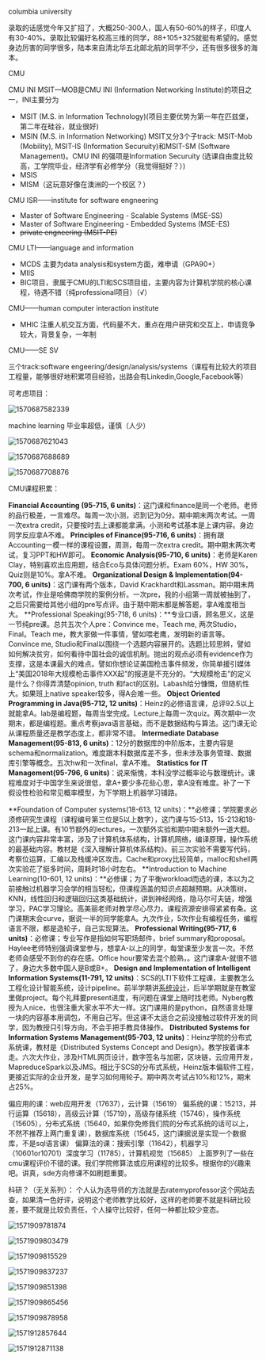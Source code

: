 columbia university

录取的话感觉今年又扩招了，大概250-300人，国人有50-60%的样子，印度人有30-40%。录取比较偏好名校高三维的同学，88+105+325就挺有希望的。感觉身边厉害的同学很多，陆本来自清北华五北邮北航的同学不少，还有很多很多的海本。

CMU

CMU INI MSIT—MOB是CMU INI (Information Networking Institute)的项目之一，INI主要分为

- MSIT (M.S. in Information Technology)(项目主要优势为第一年在匹兹堡，第二年在硅谷，就业很好)
- MSIN (M.S. in Information Networking) MSIT又分3个子track: MSIT-Mob (Mobility), MSIT-IS (Information Securuity)和MSIT-SM (Software Management)。CMU INI 的强项是Information Securuity  (选课自由度比较高，工学院毕业，经济学有必修学分（我觉得挺好？）)
- MSIS
- MISM（这玩意好像在澳洲的一个校区？）

CMU ISR——institute for software engneering 

- Master of Software Engineering - Scalable Systems (MSE-SS)
- Master of Software Engineering - Embedded Systems (MSE-ES)
- ~~private engneering (MSIT-PE)~~

CMU LTI——language and information

- MCDS 主要为data analysis和system方面，难申请（GPA90+）
- MIIS
- BIC项目，隶属于CMU的LTI和SCS项目组，主要内容为计算机学院的核心课程，待遇不错（纯professional项目）（√）

CMU——human computer interaction institute

- MHIC 注重人机交互方面，代码量不大，重点在用户研究和交互上，申请竞争较大，背景复杂，一年制

CMU——SE SV

三个track:software engeering/design/analysis/systems（课程有比较大的项目工程量，能够很好地积累项目经验，出路会有Linkedin,Google,Facebook等）





可考虑项目：

![1570687582339](留学项目积累.assets/1570687582339.png)

machine learning 毕业率超低，谨慎（人少）

![1570687621043](留学项目积累.assets/1570687621043.png)

![1570687688689](留学项目积累.assets/1570687688689.png)

![1570687708876](留学项目积累.assets/1570687708876.png)

CMU课程积累：

 **Financial Accounting (95-715, 6 units)**：这门课和finance是同一个老师。老师的品行极差，一言难尽。每周一次小测，迟到记为0分。期中期末两次考试。一周一次extra credit，只要按时去上课都能拿满。小测和考试基本是上课内容。身边同学反应拿A不难。
**Principles of Finance(95-716, 6 units)**：拥有跟Accounting一模一样的课程设置，周测，每周一次extra credit。期中期末两次考试，复习PPT和HW即可。
**Economic Analysis(95-710, 6 units)**：老师是Karen Clay，特别喜欢出应用题，结合Eco与具体问题分析。Exam 60%，HW 30%，Quiz则是10%。拿A不难。
**Organizational Design & Implementation(94-700, 6 units)**：这门课有两个版本，David Krackhardt和Lassman。期中期末两次考试，作业是哈佛商学院的案例分析。一次pre，我的小组第一周就被抽到了，之后只需要给其他小组的pre写点评。由于期中期末都是解答题，拿A难度相当大。
**Professional Speaking(95-718, 6 units)：**专业口语，顾名思义，这是一节纯pre课。总共五次个人pre：Convince me，Teach me, 两次Studio，Final。Teach me，教大家做一件事情，譬如喂老鹰，发明新的语言等。Convince me, Studio和Final以围绕一个选题内容展开的。选题比较思辨，譬如如何解决贫穷，如何看待中国社会的诚信机制。抛出的观点必须有evidence作为支撑，这是本课最大的难点。譬如你想论证美国枪击事件频发，你简单援引媒体上“美国2018年大规模枪击事件XXX起”的报道是不充分的。“大规模枪击”的定义是什么？你得弄清楚opinion, truth 和fact的区别。Labash给分慷慨，但随机性大。如果班上native speaker较多，得A会难一些。
**Object Oriented Programming in Java(95-712, 12 units)**：Heinz的必修语言课，总评92.5以上就能拿A。lab是编程题，每周当堂完成。Lecture上每周一次quiz。两次期中一次期末，都是编程题。重点考察java语言基础，而不是数据结构与算法。这门课无论从课程质量还是教学态度上，都非常不错。
**Intermediate Database Management(95-813, 6 units)**：12分的数据库的中阶版本，主要内容是schema和normalization。难度跟本科数据库差不多，但未涉及事务管理、数据库引擎等概念。五次hw和一次final，拿A不难。
**Statistics for IT Management(95-796, 6 units)**：说来惭愧，本科没学过概率论与数理统计。课程难度对于中国学生来说很低，拿A+要少多花些心思，拿A没有难度。补了一下假设性检验和常见概率模型，为下学期上机器学习铺路。

 **Foundation of Computer systems(18-613, 12 units)：**必修课；学院要求必须修研究生课程（课程编号第三位是5以上数字），这门课与15-513，15-213和18-213一起上课。有10节额外的lectures，一次额外实验和期中期末额外一道大题。这门课内容非常丰富，涉及了计算机体系结构，计算机网络，编译原理，操作系统的最基础内容。教材是《深入理解计算机体系结构》。前三次实验不需要写代码，考察位运算，汇编以及栈缓冲区攻击。Cache和proxy比较简单，malloc和shell两次实验花了挺多时间，周耗时18小时左右。
**Introduction to Machine Learning(10-601, 12 units)：**必修课；为了平衡workload而选的课，本以为之前接触过机器学习会学的相当轻松，但课程涵盖的知识点超越预期。从决策树，KNN，线性回归和逻辑回归这类基础统计，讲到神经网络，隐马尔可夫链，增强学习，PAC学习理论。高美丽老师对教学尽心尽力，课程资源安排得紧紧有条。这门课期末会curve，据说一半的同学能拿A。九次作业，5次作业有编程任务，编程语言不限，都是造轮子，自己实现算法。
**Professional Writing(95-717, 6 units)**：必修课；专业写作是指如何写职场邮件，brief summary和proposal。Haylee老师特别强调课堂参与，想拿A-以上的同学，每堂课至少发言一次。不然老师会感受不到你的存在感。Office hour要常去混个脸熟，。这门课拿A-就很不错了，身边大多数中国人是B或B+。
**Design and Implementation of Intelligent Information Systems(11-791, 12 units)**：SCS的LTI下软件工程课，主要教怎么工程化设计智能系统，设计pipeline。前半学期讲[系统设计](http://https//www.educative.io/courses/grokking-the-system-design-interview?affiliate_id=5749180081373184/)，后半学期就是在教室里做project。每个礼拜要present进度，有问题在课堂上随时找老师。Nyberg教授为人nice，也很注重大家水平不大一样。这门课用的是python，自然语言处理一块的内容基本用调包，不用自己写。但这课不太适合之前没接触过软件开发的同学，因为教授只引导方向，不会手把手教具体操作。
**Distributed Systems for Information Systems Management(95-703, 12 units)**：Heinz学院的分布式系统课，教材是《Distributed Systems Concept and Design》。教学按着课本走。六次大作业，涉及HTML网页设计，数字签名与加密，区块链，云应用开发，MapreduceSpark以及JMS。相比于SCS的分布式系统，Heinz版本偏软件工程，更接近实际的企业开发，是学习如何用轮子。期中两次考试占10%和12%，期末占25%。 

 偏应用的课：web应用开发（17637），云计算（15619）
偏系统的课：15213，并行运算（15618），高级云计算（15719），高级存储系统（15746），操作系统（15605），分布式系统（15640，如果你免修我们院的分布式系统的话可以上，不然不推荐上两门重复课），数据库系统（15645，这门课据说是实现一个数据库，不是sql语言课）
偏算法的课：搜索引擎（11642），机器学习（10601or10701）深度学习（11785），计算机视觉（15685）
上面罗列了一些在cmu课程评价不错的课。我们学院修算法或应用课程的比较多。根据你的兴趣来吧。讲真，sde方向修课不如刷题重要。 

科研？（无关系列）： 个人认为选导师的方法就是去ratemyprofessor这个网站去查，如果清一色好评，说明这个老师教学比较好，这样的老师要不就是科研比较差，要不就是比较负责任，个人操守比较好，任何一种都比较少变态。 

![1571909781874](留学项目积累.assets/1571909781874.png)

![1571909803479](留学项目积累.assets/1571909803479.png)

![1571909815529](留学项目积累.assets/1571909815529.png)

![1571909837237](留学项目积累.assets/1571909837237.png)

![1571909851398](留学项目积累.assets/1571909851398.png)

![1571909865456](留学项目积累.assets/1571909865456.png)

![1571909878958](留学项目积累.assets/1571909878958.png)

![1571912857644](留学项目积累.assets/1571912857644.png)

![1571912871138](留学项目积累.assets/1571912871138.png)


